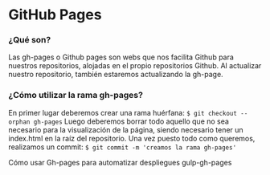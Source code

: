 # GitHub Pages
### ¿Qué son?
Las gh-pages o Github pages son webs que nos facilita Github para nuestros repositorios, alojadas en el propio repositorios Github. Al actualizar nuestro repositorio, también estaremos actualizando la gh-page.
### ¿Cómo utilizar la rama gh-pages?
En primer lugar deberemos crear una rama huérfana:
`$ git checkout --orphan gh-pages`
Luego deberemos borrar todo aquello que no sea necesario para la visualización de la página, siendo necesario tener un index.html en la raíz del repositorio.
Una vez puesto todo como queremos, realizamos un commit:
`$ git commit -m 'creamos la rama gh-pages'`

Cómo usar Gh-pages para automatizar despliegues
gulp-gh-pages